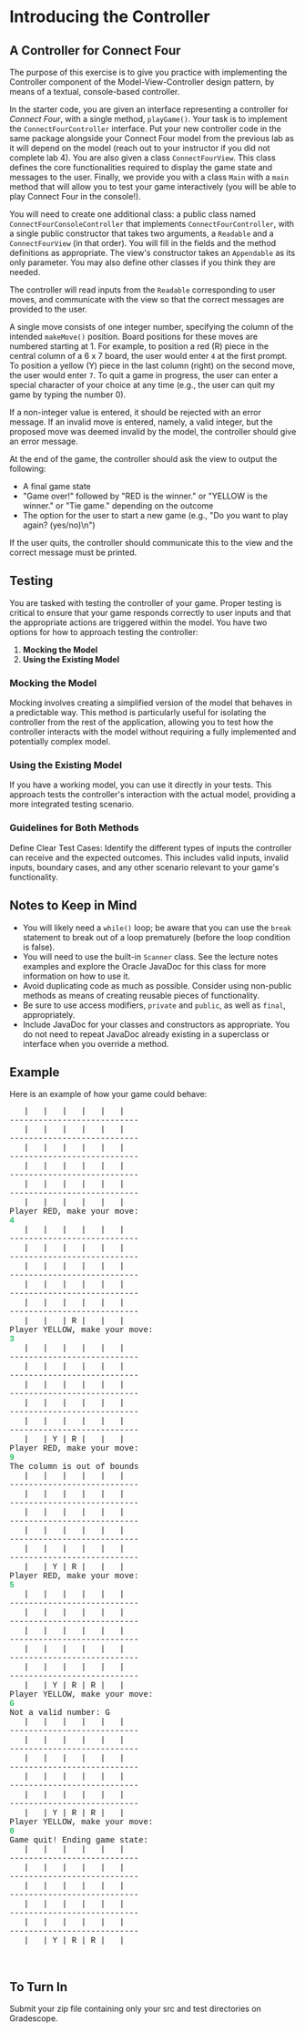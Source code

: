 # Introducing the Controller

## A Controller for Connect Four

The purpose of this exercise is to give you practice with implementing the Controller component of the Model-View-Controller design pattern, by means of a textual, console-based controller.

In the starter code, you are given an interface representing a controller for *Connect Four*, with a single method, `playGame()`. Your task is to implement the `ConnectFourController` interface. Put your new controller code in the same package alongside your Connect Four model from the previous lab as it will depend on the model (reach out to your instructor if you did not complete lab 4). You are also given a class `ConnectFourView`. This class defines the core functionalities required to display the game state and messages to the user. Finally, we provide you with a class `Main` with a `main` method that will allow you to test your game interactively (you will be able to play Connect Four in the console!).

You will need to create one additional class: a public class named `ConnectFourConsoleController` that implements `ConnectFourController`, with a single public constructor that takes two arguments, a `Readable` and a `ConnectFourView` (in that order). You will fill in the fields and the method definitions as appropriate. The view's constructor takes an `Appendable` as its only parameter. You may also define other classes if you think they are needed.

The controller will read inputs from the `Readable` corresponding to user moves, and communicate with the view so that the correct messages are provided to the user.

A single move consists of one integer number, specifying the column of the intended `makeMove()` position. Board positions for these moves are numbered starting at 1. For example, to position a red (R) piece in the central column of a 6 x 7 board, the user would enter `4` at the first prompt. To position a yellow (Y) piece in the last column (right) on the second move, the user would enter `7`. To quit a game in progress, the user can enter a special character of your choice at any time (e.g., the user can quit my game by typing the number 0).

If a non-integer value is entered, it should be rejected with an error message. If an invalid move is entered, namely, a valid integer, but the proposed move was deemed invalid by the model, the controller should give an error message.

At the end of the game, the controller should ask the view to output the following:
- A final game state
- "Game over!" followed by "RED is the winner." or "YELLOW is the winner." or "Tie game." depending on the outcome
- The option for the user to start a new game (e.g., "Do you want to play again? (yes/no)\n")

If the user quits, the controller should communicate this to the view and the correct message must be printed.

## Testing

You are tasked with testing the controller of your game. Proper testing is critical to ensure that your game responds correctly to user inputs and that the appropriate actions are triggered within the model. You have two options for how to approach testing the controller:

1. **Mocking the Model**
2. **Using the Existing Model**

### Mocking the Model

Mocking involves creating a simplified version of the model that behaves in a predictable way. This method is particularly useful for isolating the controller from the rest of the application, allowing you to test how the controller interacts with the model without requiring a fully implemented and potentially complex model.

### Using the Existing Model

If you have a working model, you can use it directly in your tests. This approach tests the controller's interaction with the actual model, providing a more integrated testing scenario.

### Guidelines for Both Methods

Define Clear Test Cases: Identify the different types of inputs the controller can receive and the expected outcomes. This includes valid inputs, invalid inputs, boundary cases, and any other scenario relevant to your game's functionality.

## Notes to Keep in Mind

- You will likely need a `while()` loop; be aware that you can use the `break` statement to break out of a loop prematurely (before the loop condition is false).
- You will need to use the built-in `Scanner` class. See the lecture notes examples and explore the Oracle JavaDoc for this class for more information on how to use it.
- Avoid duplicating code as much as possible. Consider using non-public methods as means of creating reusable pieces of functionality.
- Be sure to use access modifiers, `private` and `public`, as well as `final`, appropriately.
- Include JavaDoc for your classes and constructors as appropriate. You do not need to repeat JavaDoc already existing in a superclass or interface when you override a method.

## Example

Here is an example of how your game could behave:

<pre><span style="font-family: 'courier new', courier;">&nbsp; &nbsp;| &nbsp; | &nbsp; | &nbsp; | &nbsp; | &nbsp; | &nbsp;</span><br /><span style="font-family: 'courier new', courier;">---------------------------</span><br /><span style="font-family: 'courier new', courier;">&nbsp; &nbsp;| &nbsp; | &nbsp; | &nbsp; | &nbsp; | &nbsp; | &nbsp;</span><br /><span style="font-family: 'courier new', courier;">---------------------------</span><br /><span style="font-family: 'courier new', courier;">&nbsp; &nbsp;| &nbsp; | &nbsp; | &nbsp; | &nbsp; | &nbsp; | &nbsp;</span><br /><span style="font-family: 'courier new', courier;">---------------------------</span><br /><span style="font-family: 'courier new', courier;">&nbsp; &nbsp;| &nbsp; | &nbsp; | &nbsp; | &nbsp; | &nbsp; | &nbsp;</span><br /><span style="font-family: 'courier new', courier;">---------------------------</span><br /><span style="font-family: 'courier new', courier;">&nbsp; &nbsp;| &nbsp; | &nbsp; | &nbsp; | &nbsp; | &nbsp; | &nbsp;</span><br /><span style="font-family: 'courier new', courier;">---------------------------</span><br /><span style="font-family: 'courier new', courier;">&nbsp; &nbsp;| &nbsp; | &nbsp; | &nbsp; | &nbsp; | &nbsp; | &nbsp;</span><br /><span style="font-family: 'courier new', courier;">Player RED, make your move:&nbsp;</span><br /><strong><span style="font-family: 'courier new', courier; color: #2dc26b;">4</span></strong><br /><span style="font-family: 'courier new', courier;">&nbsp; &nbsp;| &nbsp; | &nbsp; | &nbsp; | &nbsp; | &nbsp; | &nbsp;</span><br /><span style="font-family: 'courier new', courier;">---------------------------</span><br /><span style="font-family: 'courier new', courier;">&nbsp; &nbsp;| &nbsp; | &nbsp; | &nbsp; | &nbsp; | &nbsp; | &nbsp;</span><br /><span style="font-family: 'courier new', courier;">---------------------------</span><br /><span style="font-family: 'courier new', courier;">&nbsp; &nbsp;| &nbsp; | &nbsp; | &nbsp; | &nbsp; | &nbsp; | &nbsp;</span><br /><span style="font-family: 'courier new', courier;">---------------------------</span><br /><span style="font-family: 'courier new', courier;">&nbsp; &nbsp;| &nbsp; | &nbsp; | &nbsp; | &nbsp; | &nbsp; | &nbsp;</span><br /><span style="font-family: 'courier new', courier;">---------------------------</span><br /><span style="font-family: 'courier new', courier;">&nbsp; &nbsp;| &nbsp; | &nbsp; | &nbsp; | &nbsp; | &nbsp; | &nbsp;</span><br /><span style="font-family: 'courier new', courier;">---------------------------</span><br /><span style="font-family: 'courier new', courier;">&nbsp; &nbsp;| &nbsp; | &nbsp; | R | &nbsp; | &nbsp; | &nbsp;</span><br /><span style="font-family: 'courier new', courier;">Player YELLOW, make your move:&nbsp;</span><br /><span style="color: #2dc26b;"><strong><span style="font-family: 'courier new', courier;">3</span></strong></span><br /><span style="font-family: 'courier new', courier;">&nbsp; &nbsp;| &nbsp; | &nbsp; | &nbsp; | &nbsp; | &nbsp; | &nbsp;</span><br /><span style="font-family: 'courier new', courier;">---------------------------</span><br /><span style="font-family: 'courier new', courier;">&nbsp; &nbsp;| &nbsp; | &nbsp; | &nbsp; | &nbsp; | &nbsp; | &nbsp;</span><br /><span style="font-family: 'courier new', courier;">---------------------------</span><br /><span style="font-family: 'courier new', courier;">&nbsp; &nbsp;| &nbsp; | &nbsp; | &nbsp; | &nbsp; | &nbsp; | &nbsp;</span><br /><span style="font-family: 'courier new', courier;">---------------------------</span><br /><span style="font-family: 'courier new', courier;">&nbsp; &nbsp;| &nbsp; | &nbsp; | &nbsp; | &nbsp; | &nbsp; | &nbsp;</span><br /><span style="font-family: 'courier new', courier;">---------------------------</span><br /><span style="font-family: 'courier new', courier;">&nbsp; &nbsp;| &nbsp; | &nbsp; | &nbsp; | &nbsp; | &nbsp; | &nbsp;</span><br /><span style="font-family: 'courier new', courier;">---------------------------</span><br /><span style="font-family: 'courier new', courier;">&nbsp; &nbsp;| &nbsp; | Y | R | &nbsp; | &nbsp; | &nbsp;</span><br /><span style="font-family: 'courier new', courier;">Player RED, make your move:&nbsp;</span><br /><span style="color: #2dc26b;"><strong><span style="font-family: 'courier new', courier;">9</span></strong></span><br /><span style="font-family: 'courier new', courier;">The column is out of bounds</span><br /><span style="font-family: 'courier new', courier;">&nbsp; &nbsp;| &nbsp; | &nbsp; | &nbsp; | &nbsp; | &nbsp; | &nbsp;</span><br /><span style="font-family: 'courier new', courier;">---------------------------</span><br /><span style="font-family: 'courier new', courier;">&nbsp; &nbsp;| &nbsp; | &nbsp; | &nbsp; | &nbsp; | &nbsp; | &nbsp;</span><br /><span style="font-family: 'courier new', courier;">---------------------------</span><br /><span style="font-family: 'courier new', courier;">&nbsp; &nbsp;| &nbsp; | &nbsp; | &nbsp; | &nbsp; | &nbsp; | &nbsp;</span><br /><span style="font-family: 'courier new', courier;">---------------------------</span><br /><span style="font-family: 'courier new', courier;">&nbsp; &nbsp;| &nbsp; | &nbsp; | &nbsp; | &nbsp; | &nbsp; | &nbsp;</span><br /><span style="font-family: 'courier new', courier;">---------------------------</span><br /><span style="font-family: 'courier new', courier;">&nbsp; &nbsp;| &nbsp; | &nbsp; | &nbsp; | &nbsp; | &nbsp; | &nbsp;</span><br /><span style="font-family: 'courier new', courier;">---------------------------</span><br /><span style="font-family: 'courier new', courier;">&nbsp; &nbsp;| &nbsp; | Y | R | &nbsp; | &nbsp; | &nbsp;</span><br /><span style="font-family: 'courier new', courier;">Player RED, make your move:&nbsp;</span><br /><span style="color: #2dc26b;"><strong><span style="font-family: 'courier new', courier;">5</span></strong></span><br /><span style="font-family: 'courier new', courier;">&nbsp; &nbsp;| &nbsp; | &nbsp; | &nbsp; | &nbsp; | &nbsp; | &nbsp;</span><br /><span style="font-family: 'courier new', courier;">---------------------------</span><br /><span style="font-family: 'courier new', courier;">&nbsp; &nbsp;| &nbsp; | &nbsp; | &nbsp; | &nbsp; | &nbsp; | &nbsp;</span><br /><span style="font-family: 'courier new', courier;">---------------------------</span><br /><span style="font-family: 'courier new', courier;">&nbsp; &nbsp;| &nbsp; | &nbsp; | &nbsp; | &nbsp; | &nbsp; | &nbsp;</span><br /><span style="font-family: 'courier new', courier;">---------------------------</span><br /><span style="font-family: 'courier new', courier;">&nbsp; &nbsp;| &nbsp; | &nbsp; | &nbsp; | &nbsp; | &nbsp; | &nbsp;</span><br /><span style="font-family: 'courier new', courier;">---------------------------</span><br /><span style="font-family: 'courier new', courier;">&nbsp; &nbsp;| &nbsp; | &nbsp; | &nbsp; | &nbsp; | &nbsp; | &nbsp;</span><br /><span style="font-family: 'courier new', courier;">---------------------------</span><br /><span style="font-family: 'courier new', courier;">&nbsp; &nbsp;| &nbsp; | Y | R | R | &nbsp; | &nbsp;</span><br /><span style="font-family: 'courier new', courier;">Player YELLOW, make your move:&nbsp;</span><br /><span style="color: #2dc26b;"><strong><span style="font-family: 'courier new', courier;">G</span></strong></span><br /><span style="font-family: 'courier new', courier;">Not a valid number: G</span><br /><span style="font-family: 'courier new', courier;">&nbsp; &nbsp;| &nbsp; | &nbsp; | &nbsp; | &nbsp; | &nbsp; | &nbsp;</span><br /><span style="font-family: 'courier new', courier;">---------------------------</span><br /><span style="font-family: 'courier new', courier;">&nbsp; &nbsp;| &nbsp; | &nbsp; | &nbsp; | &nbsp; | &nbsp; | &nbsp;</span><br /><span style="font-family: 'courier new', courier;">---------------------------</span><br /><span style="font-family: 'courier new', courier;">&nbsp; &nbsp;| &nbsp; | &nbsp; | &nbsp; | &nbsp; | &nbsp; | &nbsp;</span><br /><span style="font-family: 'courier new', courier;">---------------------------</span><br /><span style="font-family: 'courier new', courier;">&nbsp; &nbsp;| &nbsp; | &nbsp; | &nbsp; | &nbsp; | &nbsp; | &nbsp;</span><br /><span style="font-family: 'courier new', courier;">---------------------------</span><br /><span style="font-family: 'courier new', courier;">&nbsp; &nbsp;| &nbsp; | &nbsp; | &nbsp; | &nbsp; | &nbsp; | &nbsp;</span><br /><span style="font-family: 'courier new', courier;">---------------------------</span><br /><span style="font-family: 'courier new', courier;">&nbsp; &nbsp;| &nbsp; | Y | R | R | &nbsp; | &nbsp;</span><br /><span style="font-family: 'courier new', courier;">Player YELLOW, make your move:&nbsp;</span><br /><span style="color: #2dc26b;"><strong><span style="font-family: 'courier new', courier;">0</span></strong></span><br /><span style="font-family: 'courier new', courier;">Game quit! Ending game state:</span><br /><span style="font-family: 'courier new', courier;">&nbsp; &nbsp;| &nbsp; | &nbsp; | &nbsp; | &nbsp; | &nbsp; | &nbsp;</span><br /><span style="font-family: 'courier new', courier;">---------------------------</span><br /><span style="font-family: 'courier new', courier;">&nbsp; &nbsp;| &nbsp; | &nbsp; | &nbsp; | &nbsp; | &nbsp; | &nbsp;</span><br /><span style="font-family: 'courier new', courier;">---------------------------</span><br /><span style="font-family: 'courier new', courier;">&nbsp; &nbsp;| &nbsp; | &nbsp; | &nbsp; | &nbsp; | &nbsp; | &nbsp;</span><br /><span style="font-family: 'courier new', courier;">---------------------------</span><br /><span style="font-family: 'courier new', courier;">&nbsp; &nbsp;| &nbsp; | &nbsp; | &nbsp; | &nbsp; | &nbsp; | &nbsp;</span><br /><span style="font-family: 'courier new', courier;">---------------------------</span><br /><span style="font-family: 'courier new', courier;">&nbsp; &nbsp;| &nbsp; | &nbsp; | &nbsp; | &nbsp; | &nbsp; | &nbsp;</span><br /><span style="font-family: 'courier new', courier;">---------------------------</span><br /><span style="font-family: 'courier new', courier;">&nbsp; &nbsp;| &nbsp; | Y | R | R | &nbsp; | &nbsp;</span></pre>
<p>&nbsp;</p>

## To Turn In
   Submit your zip file containing only your src and test directories on Gradescope.
